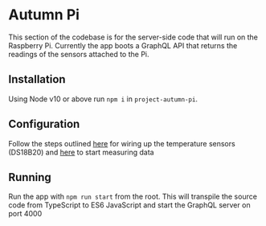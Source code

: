 
# Autumn Pi
This section of the codebase is for the server-side code that will run on the Raspberry Pi.
Currently the app boots a GraphQL API that returns the readings of the sensors attached to the Pi.

## Installation
Using Node v10 or above run `npm i` in `project-autumn-pi`.

## Configuration
Follow the steps outlined [here](https://learn.adafruit.com/adafruits-raspberry-pi-lesson-11-ds18b20-temperature-sensing/hardware) for wiring up the temperature sensors (DS18B20) and [here](https://learn.adafruit.com/adafruits-raspberry-pi-lesson-11-ds18b20-temperature-sensing/ds18b20) to start measuring data

## Running
Run the app with `npm run start` from the root. This will transpile the source code from TypeScript to ES6 JavaScript and start the GraphQL server on port 4000